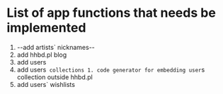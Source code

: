 # List of app functions that needs be implemented #
  1. --add artists` nicknames--
  1. add hhbd.pl blog
  1. add users
  1. add users` collections
    1. code generator for embedding user`s collection outside hhbd.pl
  1. add users` wishlists